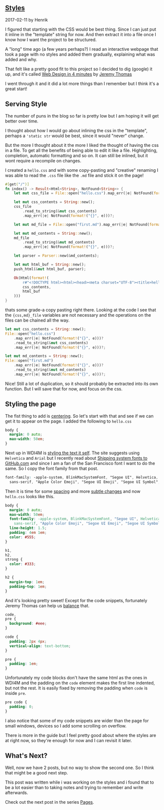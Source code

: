 ## [Styles](/blog/2017-02-11-styles)

2017-02-11 by Henrik

I figured that starting with the CSS would be best thing. Since I can just put it inline in the "template" string for now. And then extract it into a file once I know how I want the project to be structured.

A "long" time ago (a few years perhaps?) I read an interactive webpage that took a page with no styles and added them gradually, explaining what was added and why.

That felt like a pretty good fit to this project so I decided to dig (google) it up, and it's called [Web Design in 4 minutes](https://jgthms.com/web-design-in-4-minutes) by [Jeremy Thomas](https://jgthms.com)

I went through it and it did a lot more things than I remember but I think it's a great start!

## Serving Style

The number of puns in the blog so far is pretty low but I am hoping it will get better over time.

I thought about how I would go about inlining the css in the "template", perhaps a `'static str` would be best, since it would "never" change.

But the more I thought about it the more I liked the thought of having the css in a file. To get all the benefits of being able to edit it like a file. Highlighting, completion, automatic formatting and so on. It can still be inlined, but it wont require a recompile on changes.

I created a `hello.css` and with some copy-pasting and "creative" renaming I was able to read the `.css` file like the `.md` file and stick it on the page!

```rust
#[get("/")]
fn index() -> Result<Html<String>, NotFound<String>> {
    let mut css_file = File::open("hello.css").map_err(|e| NotFound(format!("{}", e)))?;

    let mut css_contents = String::new();
    css_file
        .read_to_string(&mut css_contents)
        .map_err(|e| NotFound(format!("{}", e)))?;

    let mut md_file = File::open("first.md").map_err(|e| NotFound(format!("{}", e)))?;

    let mut md_contents = String::new();
    md_file
        .read_to_string(&mut md_contents)
        .map_err(|e| NotFound(format!("{}", e)))?;

    let parser = Parser::new(&md_contents);

    let mut html_buf = String::new();
    push_html(&mut html_buf, parser);

    Ok(Html(format!(
        r#"<!DOCTYPE html><html><head><meta charset="UTF-8"><title>helloblog</title><style>{}</style></head><body>{}</body></html>"#,
        css_contents,
        html_buf
    )))
}
```

thats some grade-a copy pasting right there. Looking at the code I see that the `{css,md}_file` variables are not necessary and the operations on the files can be chained all the way.

```rust
let mut css_contents = String::new();
File::open("hello.css")
    .map_err(|e| NotFound(format!("{}", e)))?
    .read_to_string(&mut css_contents)
    .map_err(|e| NotFound(format!("{}", e)))?;

let mut md_contents = String::new();
File::open("first.md")
    .map_err(|e| NotFound(format!("{}", e)))?
    .read_to_string(&mut md_contents)
    .map_err(|e| NotFound(format!("{}", e)))?;
```

Nice! Still a lot of duplication, so it should probably be extracted into its own function. But I will save that for now, and focus on the css.

## Styling the page

The fist thing to add is [centering](https://jgthms.com/web-design-in-4-minutes/#centering). So let's start with that and see if we can get it to appear on the page. I added the following to `hello.css`

```css
body {
  margin: 0 auto;
  max-width: 50em;
}
```

Next up in WDI4M is [styling the text it self](https://jgthms.com/web-design-in-4-minutes/#font-family). The site suggests using `Helvetica` and `Arial` but I recently read about [Shipping system fonts to GitHub.com](http://markdotto.com/2018/02/07/github-system-fonts/) and since I am a fan of the San Francisco font I want to do the same. So I copy the font family from that post.

```css
font-family: -apple-system, BlinkMacSystemFont, "Segoe UI", Helvetica, Arial,
  sans-serif, "Apple Color Emoji", "Segoe UI Emoji", "Segoe UI Symbol";
```

Then it is time for some [spacing](https://jgthms.com/web-design-in-4-minutes/#spacing) and more [subtle changes](https://jgthms.com/web-design-in-4-minutes/#color-contrast) and now `hello.css` looks like this.

```css
body {
  margin: 0 auto;
  max-width: 50em;
  font-family: -apple-system, BlinkMacSystemFont, "Segoe UI", Helvetica, Arial,
    sans-serif, "Apple Color Emoji", "Segoe UI Emoji", "Segoe UI Symbol";
  line-height: 1.5;
  padding: 4em 1em;
  color: #555;
}

h1,
h2,
strong {
  color: #333;
}

h2 {
  margin-top: 1em;
  padding-top: 1em;
}
```

And it's looking pretty sweet! Except for the code snippets, fortunately Jeremy Thomas can help us [balance](https://jgthms.com/web-design-in-4-minutes/#balance) that.

```css
code,
pre {
  background: #eee;
}

code {
  padding: 2px 4px;
  vertical-align: text-bottom;
}

pre {
  padding: 1em;
}
```

Unfortunately my code blocks don't have the same html as the ones in WDI4M and the padding on the `code` element makes the first line indented, but not the rest. It is easily fixed by removing the padding when `code` is inside `pre`.

```css
pre code {
  padding: 0;
}
```

I also notice that some of my code snippets are wider than the page for small windows, devices so I add some scrolling on overflow.

There is more in the guide but I feel pretty good about where the styles are at right now, so they're enough for now and I can revisit it later.

## What's Next?

Well, now we have 2 posts, but no way to show the second one. So I think that might be a good next step.

This post was written while i was working on the styles and i found that to be a lot easier than to taking notes and trying to remember and write afterwards.

Check out the next post in the series [Pages](/blog/2017-02-11-pages).
